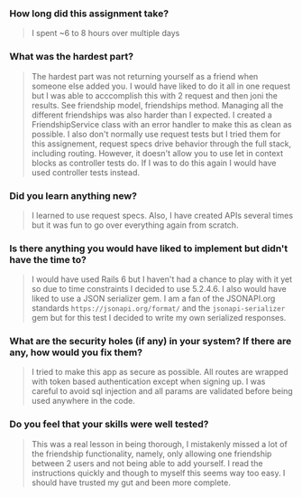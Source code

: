 ### How long did this assignment take?
> I spent ~6 to 8 hours over multiple days

### What was the hardest part?
> The hardest part was not returning yourself as a friend when someone else added you.
I would have liked to do it all in one request but I was able to acccomplish this with 2 request
and then joni the results. See friendship model, friendships method. 
Managing all the different friendships was also harder than I expected.
I created a FriendshipService class with an error handler to make this as clean as possible.
I also don't normally use request tests but I tried them for this assignement, request specs
drive behavior through the full stack, including routing. However, it doesn't allow you
to use let in context blocks as controller tests do. If I was to do this again I would
have used controller tests instead.

### Did you learn anything new?
> I learned to use request specs. Also, I have created APIs several times but it was fun to go over everything
again from scratch.

### Is there anything you would have liked to implement but didn't have the time to?
> I would have used Rails 6 but I haven't had a chance to play with it yet so due to time constraints I decided to use 5.2.4.6. I also would have liked to use a JSON serializer gem. I am a fan of the JSONAPI.org standards `https://jsonapi.org/format/` and the `jsonapi-serializer` gem but for this test I decided to write my own serialized responses.

### What are the security holes (if any) in your system? If there are any, how would you fix them?
> I tried to make this app as secure as possible. All routes are wrapped with token based authentication except when signing up. I was careful to avoid sql injection and all params are validated before being used anywhere in the code.

### Do you feel that your skills were well tested?
> This was a real lesson in being thorough, I mistakenly missed a lot of the friendship functionality, namely, only allowing one friendship between 2 users and not being able to add yourself. I read the instructions quickly and though to myself this seems way too easy. I should have trusted my gut and been more complete.  